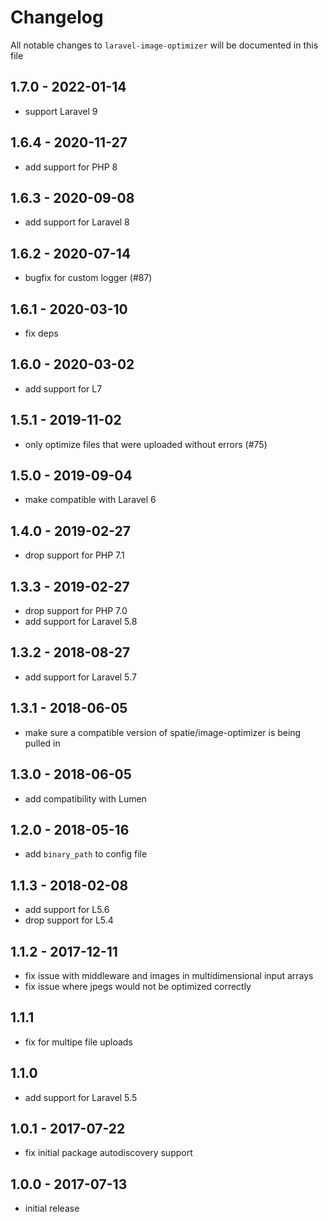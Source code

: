 # Changelog

All notable changes to `laravel-image-optimizer` will be documented in this file

## 1.7.0 - 2022-01-14

- support Laravel 9

## 1.6.4 - 2020-11-27

- add support for PHP 8

## 1.6.3 - 2020-09-08

- add support for Laravel 8

## 1.6.2 - 2020-07-14

- bugfix for custom logger (#87)

## 1.6.1 - 2020-03-10

- fix deps

## 1.6.0 - 2020-03-02

- add support for L7

## 1.5.1 - 2019-11-02

- only optimize files that were uploaded without errors (#75)

## 1.5.0 - 2019-09-04

- make compatible with Laravel 6

## 1.4.0 - 2019-02-27

- drop support for PHP 7.1

## 1.3.3 - 2019-02-27

- drop support for PHP 7.0
- add support for Laravel 5.8

## 1.3.2 - 2018-08-27

- add support for Laravel 5.7

## 1.3.1 - 2018-06-05

- make sure a compatible version of spatie/image-optimizer is being pulled in

## 1.3.0 - 2018-06-05

- add compatibility with Lumen

## 1.2.0 - 2018-05-16

- add `binary_path` to config file

## 1.1.3 - 2018-02-08

- add support for L5.6
- drop support for L5.4

## 1.1.2 - 2017-12-11

- fix issue with middleware and images in multidimensional input arrays
- fix issue where jpegs would not be optimized correctly

## 1.1.1

- fix for multipe file uploads

## 1.1.0

- add support for Laravel 5.5

## 1.0.1 - 2017-07-22

- fix initial package autodiscovery support

## 1.0.0 - 2017-07-13

- initial release
